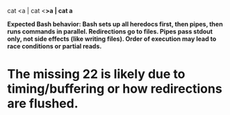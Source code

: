 cat <<a >a | cat <<b >>a | cat a

Expected Bash behavior:
Bash sets up all heredocs first, then pipes, then runs commands in parallel.
Redirections go to files.
Pipes pass stdout only, not side effects (like writing files).
Order of execution may lead to race conditions or partial reads.

The missing 22 is likely due to timing/buffering or how redirections are flushed.
=================================